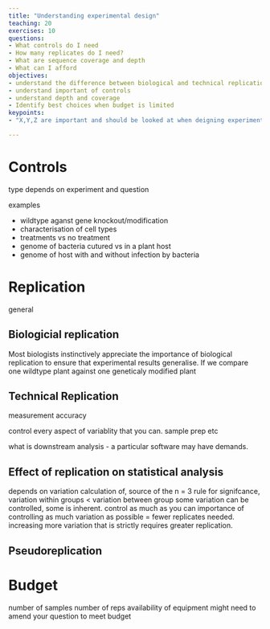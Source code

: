 ```yaml
---
title: "Understanding experimental design"
teaching: 20
exercises: 10
questions:
- What controls do I need
- How many replicates do I need?
- What are sequence coverage and depth
- What can I afford
objectives:
- understand the difference between biological and technical replication   
- understand important of controls
- understand depth and coverage
- Identify best choices when budget is limited
keypoints:
- "X,Y,Z are important and should be looked at when deigning experiments"

---
```

# Controls

type depends on experiment and question

examples
- wildtype aganst gene knockout/modification
- characterisation of cell types
- treatments vs no treatment
- genome of bacteria cutured vs in a plant host
- genome of host with and without infection by bacteria


# Replication
general


## Biologicial replication
Most biologists instinctively appreciate the importance of biological replication to ensure that experimental results generalise. If we compare one wildtype plant against one geneticaly modified plant

## Technical Replication
measurement accuracy

control every aspect of variablity that you can. sample prep etc

what is downstream analysis - a particular software may have demands.

## Effect of replication on statistical analysis

depends on variation
calculation of, source of the  n = 3 rule
for signifcance, variation within groups < variation between group
some variation can be controlled, some is inherent. control as much as you can
importance of controlling as much variation as possible = fewer replicates needed. increasing more variation that is strictly requires greater replication.


## Pseudoreplication

# Budget
number of samples
number of reps
availability of equipment
might need to amend your question to meet budget
